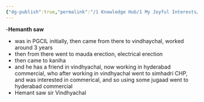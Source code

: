 ```yaml
---
{"dg-publish":true,"permalink":"/1 Knowledge Hub/1 My Joyful Interests/People/Others/Hemant Saw/","noteIcon":""}
---
```


-**Hemanth saw**
- was in PGCIL initially, then came from there to vindhaychal, worked around 3 years
- then from there went to mauda erection, electrical erection
- then came to kaniha
- and he has a friend in vindhyachal, now working in hyderabad commercial, who after working in vindhyachal went to simhadri CHP, and was interested in commerical, and so using some jugaad went to hyderabad commercial
- Hemant saw sir Vindhyachal